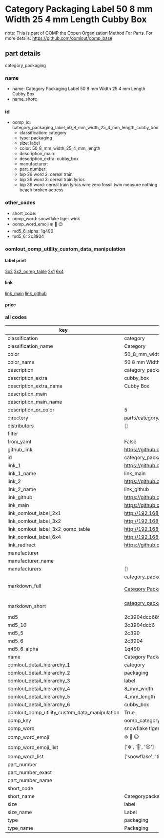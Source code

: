 # Category Packaging Label 50 8 mm Width 25 4 mm Length Cubby Box  

note: This is part of OOMP the Oopen Organization Method For Parts. For more details: https://github.com/oomlout/oomp_base

##  part details
  



category_packaging



### name
* name: Category Packaging Label 50 8 mm Width 25 4 mm Length Cubby Box
* name_short: 
### id
* oomp_id: category_packaging_label_50_8_mm_width_25_4_mm_length_cubby_box
  * classification: category
  * type: packaging
  * size: label
  * color: 50_8_mm_width_25_4_mm_length
  * description_main: 
  * description_extra: cubby_box
  * manufacturer: 
  * part_number: 
  * bip 39 word 2: cereal train
  * bip 39 word 3: cereal train lyrics
  * bip 39 word: cereal train lyrics wire zero fossil twin measure nothing beach broken actress

### other_codes
* short_code: 
* oomp_word: snowflake tiger wink
* oomp_word_emoji :snowflake: :tiger: :wink:
* md5_6_alpha: 1q490
* md5_6: 2c3904






### oomlout_oomp_utility_custom_data_manipulation
#### label print
[3x2](http://192.168.1.245:1112/?label=oomp%201q490)
[3x2_oomp_table](http://192.168.1.108:1112/?label=oomp%201q490)
[2x1](http://192.168.1.242:1112/?label=oomp%201q490)
[6x4](http://192.168.1.55:1112/?label=oomp%201q490)    

#### link

[link_main](https://github.com/oomlout/oomlout_oomp_version_1_messy/tree/main/parts/category_packaging_label_50_8_mm_width_25_4_mm_length_cubby_box) [link_github](https://github.com/oomlout/oomlout_oomp_version_1_messy/tree/main/parts/category_packaging_label_50_8_mm_width_25_4_mm_length_cubby_box)                             

#### price







### all codes 
| key | value |  
| --- | --- |  
| classification | category |  
| classification_name | Category |  
| color | 50_8_mm_width_25_4_mm_length |  
| color_name | 50 8 mm Width 25 4 mm Length |  
| description | category_packaging |  
| description_extra | cubby_box |  
| description_extra_name | Cubby Box |  
| description_main |  |  
| description_main_name |  |  
| description_or_color | 5  |  
| directory | parts/category_packaging_label_50_8_mm_width_25_4_mm_length_cubby_box |  
| distributors | [] |  
| filter |  |  
| from_yaml | False |  
| github_link | https://github.com/oomlout/oomlout_oomp_part_src/tree/main/parts/category_packaging_label_50_8_mm_width_25_4_mm_length_cubby_box |  
| id | category_packaging_label_50_8_mm_width_25_4_mm_length_cubby_box |  
| link_1 | https://github.com/oomlout/oomlout_oomp_version_1_messy/tree/main/parts/category_packaging_label_50_8_mm_width_25_4_mm_length_cubby_box |  
| link_1_name | link_main |  
| link_2 | https://github.com/oomlout/oomlout_oomp_version_1_messy/tree/main/parts/category_packaging_label_50_8_mm_width_25_4_mm_length_cubby_box |  
| link_2_name | link_github |  
| link_github | https://github.com/oomlout/oomlout_oomp_version_1_messy/tree/main/parts/category_packaging_label_50_8_mm_width_25_4_mm_length_cubby_box |  
| link_main | https://github.com/oomlout/oomlout_oomp_version_1_messy/tree/main/parts/category_packaging_label_50_8_mm_width_25_4_mm_length_cubby_box |  
| link_oomlout_label_2x1 | http://192.168.1.242:1112/?label=oomp%201q490 |  
| link_oomlout_label_3x2 | http://192.168.1.245:1112/?label=oomp%201q490 |  
| link_oomlout_label_3x2_oomp_table | http://192.168.1.108:1112/?label=oomp%201q490 |  
| link_oomlout_label_6x4 | http://192.168.1.55:1112/?label=oomp%201q490 |  
| link_redirect | https://github.com/oomlout/oomlout_oomp_version_1_messy/tree/main/parts/category_packaging_label_50_8_mm_width_25_4_mm_length_cubby_box |  
| manufacturer |  |  
| manufacturer_name |  |  
| manufacturers | [] |  
| markdown_full | [category_packaging_label_50_8_mm_width_25_4_mm_length_cubby_box](none)<br>[](none)<br>[Category Packaging Label 50 8 Mm Width 25 4 Mm Length Cubby Box](none)<br><br> |  
| markdown_short | [category_packaging_label_50_8_mm_width_25_4_mm_length_cubby_box](none)<br><br> |  
| md5 | 2c3904dcb689fd6d6fffdfc30af9c12c |  
| md5_10 | 2c3904dcb6 |  
| md5_5 | 2c390 |  
| md5_6 | 2c3904 |  
| md5_6_alpha | 1q490 |  
| name | Category Packaging Label 50 8 mm Width 25 4 mm Length Cubby Box |  
| oomlout_detail_hierarchy_1 | category |  
| oomlout_detail_hierarchy_2 | packaging |  
| oomlout_detail_hierarchy_3 | label |  
| oomlout_detail_hierarchy_4 | 8_mm_width |  
| oomlout_detail_hierarchy_5 | 4_mm_length |  
| oomlout_detail_hierarchy_6 | cubby_box |  
| oomlout_oomp_utility_custom_data_manipulation | True |  
| oomp_key | oomp_category_packaging_label_50_8_mm_width_25_4_mm_length_cubby_box |  
| oomp_word | snowflake tiger wink |  
| oomp_word_emoji | :snowflake: :tiger: :wink: |  
| oomp_word_emoji_list | [':snowflake:', ':tiger:', ':wink:'] |  
| oomp_word_list | ['snowflake', 'tiger', 'wink'] |  
| part_number |  |  
| part_number_exact |  |  
| part_number_name |  |  
| short_code |  |  
| short_name | Categorypackaging |  
| size | label |  
| size_name | Label |  
| type | packaging |  
| type_name | Packaging |  
